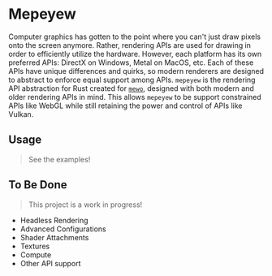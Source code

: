 # Mepeyew

Computer graphics has gotten to the point where you can't just draw pixels onto
the screen anymore.
Rather, rendering APIs are used for drawing in order to efficiently utilize the hardware.
However, each platform has its own preferred APIs: DirectX on Windows, Metal on
MacOS, etc.
Each of these APIs have unique differences and quirks, so modern renderers are
designed to abstract to enforce equal support among APIs.
`mepeyew` is the rendering API abstraction for Rust created for [`mewo`](https://github.com/davnotdev/mewo),
designed with both modern and older rendering APIs in mind.
This allows `mepeyew` to be support constrained APIs like WebGL while still
retaining the power and control of APIs like Vulkan.

## Usage

> See the examples!

## To Be Done

> This project is a work in progress!

- Headless Rendering
- Advanced Configurations
- Shader Attachments
- Textures
- Compute
- Other API support
